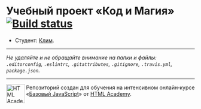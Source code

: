 # Учебный проект «Код и Магия» [![Build status][travis-image]][travis-url]

* Студент: [Клим](https://up.htmlacademy.ru/javascript/10/user/410201).

---

_Не удаляйте и не обращайте внимание на папки и файлы:_<br>
_`.editorconfig`, `.eslintrc`, `.gitattributes`, `.gitignore`, `.travis.yml`, `package.json`._

---

<a href="https://htmlacademy.ru/intensive/javascript"><img align="left" width="50" height="50" title="HTML Academy" src="https://up.htmlacademy.ru/static/img/intensive/javascript/logo-for-github.svg"></a>

Репозиторий создан для обучения на интенсивном онлайн‑курсе «[Базовый JavaScript](https://htmlacademy.ru/intensive/javascript)» от [HTML Academy](https://htmlacademy.ru).

[travis-image]: https://travis-ci.org/htmlacademy-javascript/410201-code-and-magick.svg?branch=master
[travis-url]: https://travis-ci.org/htmlacademy-javascript/410201-code-and-magick
